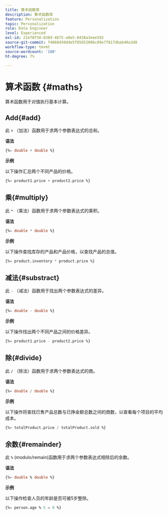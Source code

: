 ```yaml
---
title: 算术函数库
description: 算术函数库
feature: Personalization
topic: Personalization
role: Data Engineer
level: Experienced
exl-id: 21ef8f50-8389-4675-a8e5-0438a3eee592
source-git-commit: f4068450dde5f85652096c09e7f817dbab40a3d8
workflow-type: tm+mt
source-wordcount: '180'
ht-degree: 7%

---
```


# 算术函数 {#maths}

算术函数用于对值执行基本计算。

## Add{#add}

此 `+` （加法）函数用于求两个参数表达式的总和。

**语法**

```sql
{%= double + double %}
```

**示例**

以下操作汇总两个不同产品的价格。

```sql
{%= product1.price + product2.price %}
```

## 乘{#multiply}

此 `*` （乘法）函数用于求两个参数表达式的乘积。

**语法**

```sql
{%= double * double %}
```

**示例**

以下操作查找库存的产品和产品价格，以查找产品的总值。

```sql
{%= product.inventory * product.price %}
```

## 减法{#substract}

此 `-` （减法）函数用于找出两个参数表达式的差异。

**语法**

```sql
{%= double - double %}
```

**示例**

以下操作找出两个不同产品之间的价格差异。

```sql
{%= product1.price - product2.price %}
```

## 除{#divide}

此 `/` （除法）函数用于求两个参数表达式的商。

**语法**

```sql
{%= double / double %}
```

**示例**

以下操作将查找已售产品总数与已挣金额总数之间的商数，以查看每个项目的平均成本。

```sql
{%= totalProduct.price / totalProduct.sold %}
```

## 余数{#remainder}

此 `%` (modulo/remain)函数用于求两个参数表达式相除后的余数。

**语法**

```sql
{%= double % double %}
```

**示例**

以下操作检查人员的年龄是否可被5岁整除。

```sql
{%= person.age % 5 = 0 %}
```
